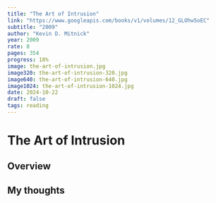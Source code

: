 ```yaml
---
title: "The Art of Intrusion"
link: "https://www.googleapis.com/books/v1/volumes/12_GLOhw5oEC"
subtitle: "2009"
author: "Kevin D. Mitnick"
year: 2009
rate: 8
pages: 354
progress: 18%
image: the-art-of-intrusion.jpg
image320: the-art-of-intrusion-320.jpg
image640: the-art-of-intrusion-640.jpg
image1024: the-art-of-intrusion-1024.jpg
date: 2024-10-22
draft: false
tags: reading
---
```


# The Art of Intrusion

## Overview



## My thoughts
